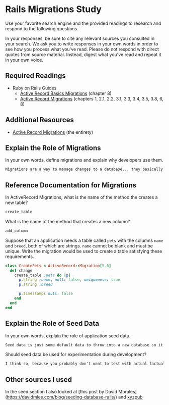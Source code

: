 # Rails Migrations Study

Use your favorite search engine and the provided readings to research and
respond to the following questions.

In your responses, be sure to cite any relevant sources you consulted in your
search. We ask you to write responses in your own words in order to see how you
process what you've read. Please do not respond with direct quotes from source
material. Instead, digest what you've read and repeat it in your own voice.

## Required Readings

-   Ruby on Rails Guides
    -   [Active Record Basics Migrations](http://guides.rubyonrails.org/active_record_basics.html#migrations)
        (chapter 8)
    -   [Active Record Migrations](http://guides.rubyonrails.org/active_record_migrations.html)
        (chapters 1, 2.1, 2.2, 3.1, 3.3, 3.4, 3.5, 3.8, 6, 8)

## Additional Resources
-   [Active Record Migrations](http://guides.rubyonrails.org/active_record_migrations.html)
    (the entirety)

## Explain the Role of Migrations

In your own words, define migrations and explain why developers use them.

```md
Migrations are a way to manage changes to a database... they basically tell the schema to change/update or undo a change. They're useful mostly because it gives developers flexibility when needing to make a change and letting them adapt to change when need be... and it saves developers from having to remove an entire database to create a new one... it sounds kind of like GitHub, to be honest, because there are changes you make, but you can undo them, and you manage every little step of the process and can go back to a better version of a database.
```

## Reference Documentation for Migrations

In ActiveRecord Migrations, what is the name of the method the creates a new
table?

```md
create_table
```

What is the name of the method that creates a new column?

```md
add_column
```

Suppose that an application needs a table called `pets` with the columns `name`
and `breed`, both of which are strings. `name` cannot be blank and must be
unique. Write the migration would be used to create a table satisfying these
requirements.

```ruby
class CreatePets < ActiveRecord::Migration[5.0]
  def change
    create_table :pets do |p|
      p.string :name, null: false, uniqueness: true
      p.string :breed

      p.timestamps null: false
    end
  end
end
```

## Explain the Role of Seed Data

In your own words, explain the role of application seed data.

```md
Seed data is just some default data to throw into a new database so it's not empty when you're visualizing your database/making sure your migrations work.
```

Should seed data be used for experimentation during development?

```md
I think so, because you probably don't want to test with actual factual data in case something goes wrong when you're constantly reloading your database.
```

## Other sources I used

In the seed section I also looked at [this post by David Morales] (https://davidmles.com/blog/seeding-database-rails/) and [xyzpub](http://www.xyzpub.com/en/ruby-on-rails/3.2/seed_rb.html)
